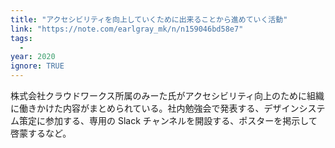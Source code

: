 ```yaml
---
title: "アクセシビリティを向上していくために出来ることから進めていく活動"
link: "https://note.com/earlgray_mk/n/n159046bd58e7"
tags:
  -
year: 2020
ignore: TRUE
---
```


株式会社クラウドワークス所属のみーた氏がアクセシビリティ向上のために組織に働きかけた内容がまとめられている。社内勉強会で発表する、デザインシステム策定に参加する、専用の Slack チャンネルを開設する、ポスターを掲示して啓蒙するなど。
